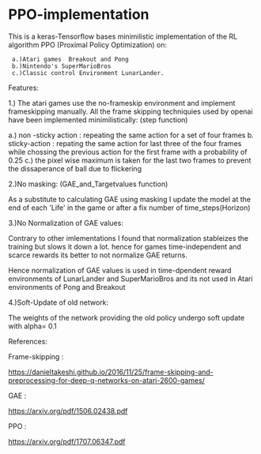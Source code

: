 # PPO-implementation

This is a  keras-Tensorflow bases minimilistic implementation of the RL algorithm PPO (Proximal Policy Optimization) on:
 
     a.)Atari games  Breakout and Pong 
     b.)Nintendo's SuperMarioBros 
     c.)Classic control Environment LunarLander.

Features:


1.) The atari games use the no-frameskip environment and implement frameskipping manually. All the frame skipping techniquies used by openai have been implemented minimilistically:
    (step function)
    
   a.) non -sticky action : repeating the same action for a set of four frames 
   b. sticky-action : repating the same  action for last three of the four frames while chossing the previous action for the first frame with a probability of 0.25
   c.) the pixel wise maximum is taken for the last two frames to prevent the dissaperance of ball due to flickering
    

2.)No masking:
   (GAE_and_Targetvalues function)
   
   As a substitute to calculating GAE using masking I update the model at the end of each 'Life' in the game or after a fix number of time_steps(Horizon)
 

3.)No Normalization of GAE values:
 
Contrary to other imlementations I found  that normalization stableizes the training but slows it down a lot. hence for games time-independent and scarce rewards its better to not normalize GAE returns.

Hence normalization of GAE values is used in time-dpendent reward environments of LunarLander and SuperMarioBros and its not used in Atari environments of Pong and Breakout


4.)Soft-Update of old network:

The weights of the network providing the old policy undergo soft update with alpha= 0.1


References:

Frame-skipping :

https://danieltakeshi.github.io/2016/11/25/frame-skipping-and-preprocessing-for-deep-q-networks-on-atari-2600-games/

GAE :

https://arxiv.org/pdf/1506.02438.pdf

PPO :

https://arxiv.org/pdf/1707.06347.pdf






